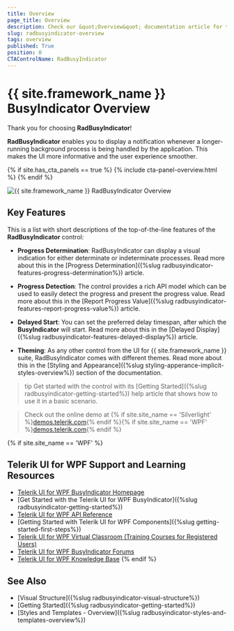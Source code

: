 ```yaml
---
title: Overview
page_title: Overview
description: Check our &quot;Overview&quot; documentation article for the RadBusyIndicator {{ site.framework_name }} control.
slug: radbusyindicator-overview
tags: overview
published: True
position: 0
CTAControlName: RadBusyIndicator
---
```


# {{ site.framework_name }} BusyIndicator Overview

Thank you for choosing __RadBusyIndicator__!

__RadBusyIndicator__ enables you to display a notification whenever a longer-running background process is being handled by the application. This makes the UI more informative and the user experience smoother.

{% if site.has_cta_panels == true %}
{% include cta-panel-overview.html %}
{% endif %}

![{{ site.framework_name }} RadBusyIndicator Overview](images/radbusyindicator-overview-0.png)

## Key Features

This is a list with short descriptions of the top-of-the-line features of the __RadBusyIndicator__ control:

* __Progress Determination__: RadBusyIndicator can display a visual indication for either determinate or indeterminate processes. Read more about this in the [Progress Determination]({%slug radbusyindicator-features-progress-determination%}) article.

* __Progress Detection__: The control provides a rich API model which can be used to easily detect the progress and present the progress value. Read more about this in the [Report Progress Value]({%slug radbusyindicator-features-report-progress-value%}) article.

* __Delayed Start__: You can set the preferred delay timespan, after which the __BusyIndicator__ will start. Read more about this in the [Delayed Display]({%slug radbusyindicator-features-delayed-display%}) article.

* __Theming__: As any other control from the UI for {{ site.framework_name }} suite, RadBusyIndicator comes with different themes. Read more about this in the [Styling and Appearance]({%slug styling-apperance-implicit-styles-overview%}) section of the documentation. 

>tip Get started with the control with its [Getting Started]({%slug radbusyindicator-getting-started%}) help article that shows how to use it in a basic scenario.

> Check out the online demo at {% if site.site_name == 'Silverlight' %}[demos.telerik.com](https://demos.telerik.com/silverlight/#BusyIndicator/FirstLook){% endif %}{% if site.site_name == 'WPF' %}[demos.telerik.com](https://demos.telerik.com/wpf/){% endif %}

{% if site.site_name == 'WPF' %}
## Telerik UI for WPF Support and Learning Resources

* [Telerik UI for WPF BusyIndicator Homepage](https://www.telerik.com/products/wpf/busyindicator.aspx)
* [Get Started with the Telerik UI for WPF BusyIndicator]({%slug radbusyindicator-getting-started%})
* [Telerik UI for WPF API Reference](https://docs.telerik.com/devtools/wpf/api/)
* [Getting Started with Telerik UI for WPF Components]({%slug getting-started-first-steps%})
* [Telerik UI for WPF Virtual Classroom (Training Courses for Registered Users)](https://learn.telerik.com/learn/course/external/view/elearning/16/telerik-ui-for-wpf) 
* [Telerik UI for WPF BusyIndicator Forums](https://www.telerik.com/forums/wpf)
* [Telerik UI for WPF Knowledge Base](https://docs.telerik.com/devtools/wpf/knowledge-base)
{% endif %}

## See Also
 * [Visual Structure]({%slug radbusyindicator-visual-structure%})
 * [Getting Started]({%slug radbusyindicator-getting-started%})
 * [Styles and Templates - Overview]({%slug radbusyindicator-styles-and-templates-overview%})
